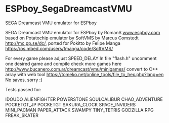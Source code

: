 # ESPboy_SegaDreamcastVMU
SEGA Dreamcast VMU emulator for ESPboy

SEGA Dreamcast VMU emulator for ESPboy by RomanS www.espboy.com
based on Potatochip emulator by SoftVMS by Marcus Comstedt http://mc.pp.se/dc/,
ported for Pokitto by Felipe Manga https://os.mbed.com/users/fmanga/code/SoftVMS/

For every game please adjust SPEED_DELAY
In file "flash.h" uncomment one desired game and compile
check more games here http://www.bucanero.com.ar/dreamcast/vmu/minigames/
convert to C++ array with web tool https://tomeko.net/online_tools/file_to_hex.php?lang=en
No saves, sorry :(

Tests passed for:

IDOUDO
ALIENFIGHTER
POWERSTONE
SOULCALIBUR
CHAO_ADVENTURE
POCKETGT_JP
POCKETGT
SAKURA_CLOCK
SPACE_INVIDERS
MINI_PACMAN
PAPER_ATTACK
SWAMPY
TINY_TETRIS
GODZILLA
RPG
FREAK_SKATER

